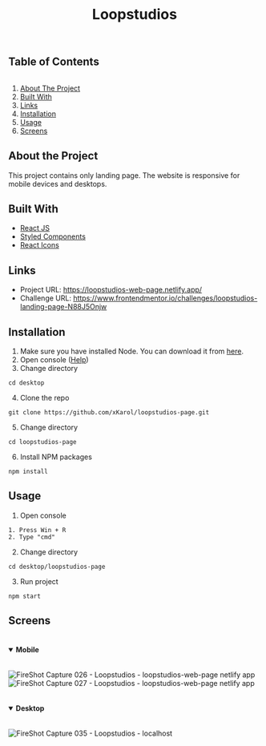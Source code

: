 <center>
<br/>
<h1>Loopstudios</h1>
<br/>
</center>
<h2 style="display: inline-block">Table of Contents</h2>
<ol>
    <li><a href="#about-the-project">About The Project</a></li>
    <li><a href="#built-with">Built With</a></li>
    <li><a href="#links">Links</a></li>
    <li><a href="#installation">Installation</a></li>
    <li><a href="#usage">Usage</a></li>
    <li><a href="#screens">Screens</a></li>
</ol>

## About the Project
This project contains only landing page. The website is responsive for mobile devices and desktops.

## Built With
* <a href="https://reactjs.org/">React JS</a>
* <a href="https://styled-components.com/">Styled Components</a>
* <a href="https://react-icons.github.io/react-icons/">React Icons</a>


## Links 
- Project URL: https://loopstudios-web-page.netlify.app/
- Challenge URL: https://www.frontendmentor.io/challenges/loopstudios-landing-page-N88J5Onjw

## Installation
1. Make sure you have installed Node. You can download it from [here](https://nodejs.org/en/).
2. Open console ([Help](#usage))
3. Change directory

`cd desktop`

4. Clone the repo

`git clone https://github.com/xKarol/loopstudios-page.git`

5. Change directory

`cd loopstudios-page`

6. Install NPM packages

`npm install`


## Usage
1. Open console

```
1. Press Win + R
2. Type "cmd"
```
2. Change directory

```cd desktop/loopstudios-page```

3. Run project

```npm start```


## Screens
<details open="open">
  <summary><h4 style="display: inline-block">Mobile</h2></summary>

![FireShot Capture 026 - Loopstudios - loopstudios-web-page netlify app](https://user-images.githubusercontent.com/83913433/154494295-877251e5-09d9-4005-8cdb-0c0ef293eab1.png)
<br />
![FireShot Capture 027 - Loopstudios - loopstudios-web-page netlify app](https://user-images.githubusercontent.com/83913433/154494310-559cdd44-74fb-436f-ae3c-7aec832b2224.png)


</details>

<details open="open">
  <summary><h4 style="display: inline-block">Desktop</h2></summary>
  
![FireShot Capture 035 - Loopstudios - localhost](https://user-images.githubusercontent.com/83913433/154494311-a3dffceb-5961-4d58-ae93-10cb5c734891.png)

</details>



